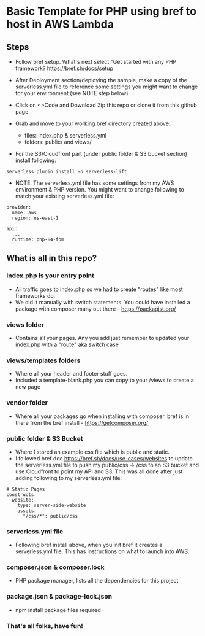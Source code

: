 # Basic Template for PHP using bref to host in AWS Lambda

## Steps

- Follow bref setup. What's next select "Get started with any PHP framework? https://bref.sh/docs/setup
- After Deployment section/deploying the sample, make a copy of the serverless.yml file to reference some settings you might want to change for your environment (see NOTE step below)
- Click on <>Code and Download Zip this repo or clone it from this github page.
- Grab and move to your working bref directory created above:

  - files: index.php & serverless.yml
  - folders: public/ and views/

- For the S3/Cloudfront part (under public folder & S3 bucket section) install following:

```
serverless plugin install -n serverless-lift
```

- NOTE: The serverless.yml file has some settings from my AWS environment & PHP version. You might want to change following to match your existing serverless.yml file:

```
provider:
  name: aws
  region: us-east-1
```

```
api:
  ...
  runtime: php-84-fpm
```

## What is all in this repo?

### index.php is your entry point

- All traffic goes to index.php so we had to create "routes" like most frameworks do.
- We did it manually with switch statements.
  You could have installed a package with composer many out there - https://packagist.org/

### views folder

- Contains all your pages. Any you add just remember to updated your index.php with a "route" aka switch case

### views/templates folders

- Where all your header and footer stuff goes.
- Included a template-blank.php you can copy to your /views to create a new page

### vendor folder

- Where all your packages go when installing with composer. bref is in there from the bref install - https://getcomposer.org/

### public folder & S3 Bucket

- Where I stored an example css file which is public and static.
- I followed bref doc https://bref.sh/docs/use-cases/websites to update the serverless.yml file to push my public/css -> /css to an S3 bucket and use Cloudfront to point my API and S3. This was all done after just adding following to my serverless.yml file:

```
# Static Pages
constructs:
  website:
    type: server-side-website
    assets:
      "/css/*": public/css
```

### serverless.yml file

- Following bref install above, when you init bref it creates a serverless.yml file. This has instructions on what to launch into AWS.

### composer.json & composer.lock

- PHP package manager, lists all the dependencies for this project

### package.json & package-lock.json

- npm install package files required

### That's all folks, have fun!
